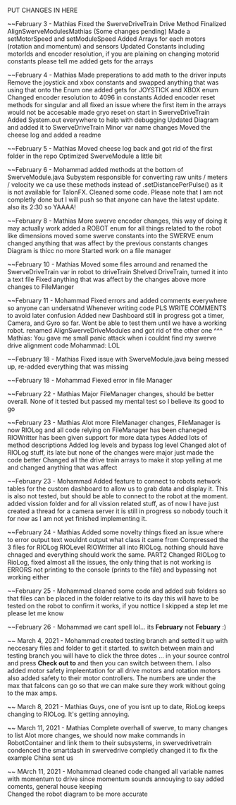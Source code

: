 PUT CHANGES IN HERE

~~February 3 - Mathias
    Fixed the SwerveDriveTrain Drive Method
    Finalized AlignSwerveModulesMathias (Some changes pending)
    Made a setMotorSpeed and setModuleSpeed
    Added Arrays for each motors (rotation and momentum) and sensors
    Updated Constants including motorIds and encoder resolution, if you are plaining on changing motorid constants please tell me
    added gets for the arrays

~~February 4 - Mathias
    Made preperations to add math to the driver inputs
    Remove the joystick and xbox constants and swapped anything that was using that onto the Enum one
    added gets for JOYSTICK and XBOX enum
    Changed encoder resolution to 4096 in constants
    Added encoder reset methods for singular and all
    fixed an issue where the first item in the arrays would not be accesable
    made gryo reset on start in SwerveDriveTrain
    Added System.out everywhere to help with debugging
    Updated Diagram and added it to SwerveDriveTrain
    Minor var name changes
    Moved the cheese log and added a readme

~~February 5 - Mathias
    Moved cheese log back and got rid of the first folder in the repo
    Optimized SwerveModule a little bit
    
~~February 6 - Mohammad
    added methods at the bottom of SwerveModule.java Subystem responsible for converting raw units / meters / velocity we ca use these methods instead of .setDistancePerPulse() as it is not available for TalonFX. Cleaned some code. Please note that I am not completly done but I will push so that anyone can have the latest update. also its 2:30 so YAAAA!

~~February 8 - Mathias
    More swerve encoder changes, this way of doing it may actually work
    added a ROBOT enum for all things related to the robot like dimensions
    moved some swerve constants into the SWERVE enum
    changed anything that was affect by the previous constants changes
    Diagram is thicc no more
    Started work on a file manager

~~February 10 - Mathias
    Moved some files arround and renamed the SwerveDriveTrain var in robot to driveTrain
    Shelved DriveTrain, turned it into a text file
    Fixed anything that was affect by the changes above
    more changes to FileManger

~~February 11 - Mohammad
    Fixed errors and added comments everywhere so anyone can undersatnd
    Whenever writing code PLS WRITE COMMENTS to avoid later confusion
    Added new Dashboard still in progress got a timer, Camera, and Gyro
    so far. Wont be able to test them until we have a working robot.
    renamed AlignSwerveDriveModules and got rid of the other one
                                    ^^^ 
    Mathias: You gave me small panic attack when i couldnt find my swerve drive alignment code
    Mohammad: LOL

~~February 18 - Mathias
    Fixed issue with SwerveModule.java being messed up, re-added everything that was missing
    
~~February 18 - Mohammad
    Fiexed error in file Manager 

~~February 22 - Mathias
    Major FileManager changes, should be better overall. None of it tested but passed my mental test so I believe its good to go

~~February 23 - Mathias
    Alot more FileManager changes, FileManager is now RIOLog and all code relying on FileManager has been chaneged
    RIOWritter has been given support for more data types
    Added lots of method descriptions
    Added log levels and bypass log level
    Changed alot of RIOLog stuff, its late but none of the changes were major just made the code better
    Changed all the drive train arrays to make it stop yelling at me and changed anything that was affect

~~February 23 - Mohammad
    Added feature to connect to robots network tables for the custom dashboard to allow us to grab data and display it. This is also
    not tested, but should be able to connect to the robot at the moment.
    added vission folder and for all vission related stuff, as of now I have just created a thread for a camera server it is still in progress so nobody touch it for now as I am  not yet finished implementing it.

~~February 24 - Mathias
    Added some novelty things 
    fixed an issue where to error output text wouldnt output what class it came from
    Compressed the 3 files for RIOLog RIOLevel RIOWritter all into RIOLog.
    nothing should have chnaged and everything should work the same.
    PART2
    Changed RIOLog to RioLog, fixed almost all the issues, the only thing that is not working is ERRORS not printing to the console (prints to the file) and bypassing not working either

~~February 25 - Mohammad
    cleaned some code and added sub folders so that files can be placed in the folder relative to its day
    this will have to be tested on the robot to confirm it works, if you nottice I skipped a step let me please let me know

~~February 26 - Mohammad
    we cant spell lol... its **February** not **Febuary** :)

~~ March 4, 2021 - Mohammad 
    created testing branch and setted it up with neccesary files and folder to get it started. to switch between main and testing branch you will have to click the three dotes ... in your source control and press **Check out to** and then you can switch between them.
    I also added motor safety impleentation for all drive motors and rotation motors also added safety to their motor controllers. The numbers are under the max that falcons can go so that we can make sure they work without going to the max amps.

~~ March 8, 2021 - Mathias
    Guys, one of you isnt up to date, RioLog keeps changing to RIOLog. It's getting annoying.

~~ March 11, 2021 - Mathias
    Complete overhall of swerve, to many changes to list
    Alot more changes, we should now make commands in RobotContainer and link them to their
    subsystems, in swervedrivetrain condenced the smartdash
    in swervedrive completly changed it to fix the example China sent us

~~ MArch 11, 2021 - Mohammad
    cleaned code changed all variable names with momentum to drive since momentum sounds annouying to say
    added coments, general house keeping    
    Changed the robot diagram to be more accurate
